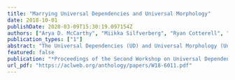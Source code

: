 ```yaml
---
title: "Marrying Universal Dependencies and Universal Morphology"
date: 2018-10-01
publishDate: 2020-03-09T15:30:19.097154Z
authors: ["Arya D. McCarthy", "Miikka Silfverberg", "Ryan Cotterell", "Mans Hulden", "David Yarowsky"]
publication_types: ["1"]
abstract: "The Universal Dependencies (UD) and Universal Morphology (UniMorph) projects each present schemata for annotating the morphosyntactic details of language. Each project also provides corpora of annotated text in many languages---UD at the token level and UniMorph at the type level. As each corpus is built by different annotators, language-specific decisions hinder the goal of universal schemata. With compatibility of tags, each project′s annotations could be used to validate the other′s. Additionally, the availability of both type- and token-level resources would be a boon to tasks such as parsing and homograph disambiguation. To ease this interoperability, we present a deterministic mapping from Universal Dependencies v2 features into the UniMorph schema. We validate our approach by lookup in the UniMorph corpora and find a macro-average of 64.13% recall. We also note incompatibilities due to paucity of data on either side. Finally, we present a critical evaluation of the foundations, strengths, and weaknesses of the two annotation projects."
featured: false
publication: "*Proceedings of the Second Workshop on Universal Dependencies*"
url_pdf: "https://aclweb.org/anthology/papers/W18-6011.pdf"
---
```


